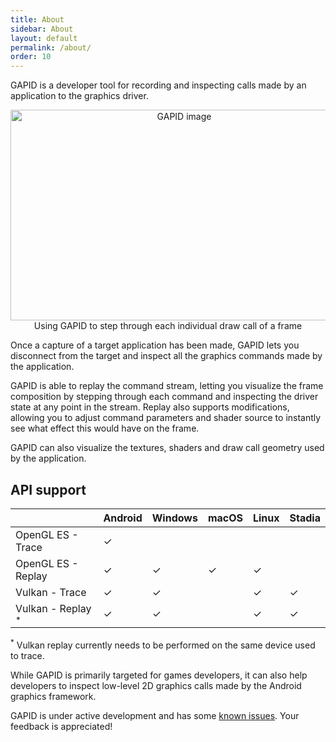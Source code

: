 ```yaml
---
title: About
sidebar: About
layout: default
permalink: /about/
order: 10
---
```


GAPID is a developer tool for recording and inspecting calls made by an application to the graphics driver.

<div style="text-align: center;">
    <img src="../images/hero.gif" alt="GAPID image" width="540" height="337">
    <figcaption>Using GAPID to step through each individual draw call of a frame</figcaption>
</div>

Once a capture of a target application has been made, GAPID lets you disconnect from the target and inspect all the graphics commands made by the application.

GAPID is able to replay the command stream, letting you visualize the frame composition by stepping through each command and inspecting the driver state at any point in the stream. Replay also supports modifications, allowing you to adjust command parameters and shader source to instantly see what effect this would have on the frame.

GAPID can also visualize the textures, shaders and draw call geometry used by the application.

## API support

|                              | Android | Windows | macOS  | Linux | Stadia
| ---------------------------- | ------- | ------- |------- | ----- | ------
| OpenGL ES - Trace            |   ✓     |         |        |       |
| OpenGL ES - Replay           |   ✓     |   ✓     |   ✓    |   ✓   |
| Vulkan - Trace               |   ✓     |   ✓     |        |   ✓   |   ✓
| Vulkan - Replay <sup>*</sup> |   ✓     |   ✓     |        |   ✓   |   ✓

<sup>*</sup> Vulkan replay currently needs to be performed on the same device used to trace.

While GAPID is primarily targeted for games developers, it can also help developers to inspect low-level 2D graphics calls made by the Android graphics framework.

GAPID is under active development and has some [known issues](https://github.com/google/gapid/issues). Your feedback is appreciated!
